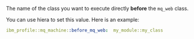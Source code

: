 The name of the class you want to execute directly **before** the `mq_web` class.

You can use hiera to set this value. Here is an example:

```yaml
ibm_profile::mq_machine::before_mq_web:  my_module::my_class
```
